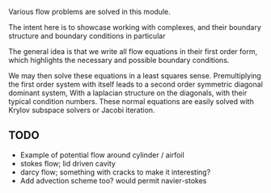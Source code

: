 Various flow problems are solved in this module.

The intent here is to showcase working with complexes,
and their boundary structure and boundary conditions in particular

The general idea is that we write all flow equations in their first order form,
which highlights the necessary and possible boundary conditions.

We may then solve these equations in a least squares sense.
Premultiplying the first order system with itself leads to a second order symmetric diagonal dominant system,
With a laplacian structure on the diagonals, with their typical condition numbers.
These normal equations are easily solved with Krylov subspace solvers or Jacobi iteration.

TODO
----
- Example of potential flow around cylinder / airfoil
- stokes flow; lid driven cavity
- darcy flow; something with cracks to make it interesting?
- Add advection scheme too? would permit navier-stokes

